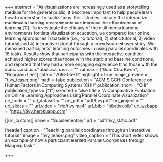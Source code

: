 +++
abstract = "As visualizations are increasingly used as a storytelling medium for the general public, it becomes important to help people learn how to understand visualizations. Prior studies indicate that interactive multimedia learning environments can increase the effectiveness of learning [11]. To investigate the efficacy of the multimedia learning environments for data visualization education, we compared four online learning approaches 1) baseline (i.e., no tutorial), 2) static tutorial, 3) video tutorial, and 4) interactive tutorial-through a crowdsourced user study. We measured participants' learning outcomes in using parallel coordinates with 18 tasks. Results show that participants with the interactive condition achieved higher scores than those with the static and baseline conditions, and reported that they had a more engaging experience than those with the static condition."
abstract_short = ""
authors = ["Bum Chul Kwon", "Bongshin Lee"]
date = "2016-05-01"
highlight = true
image_preview = "tivy_teaser.png"
math = false
publication = "ACM SIGCHI Conference on Human Factors in Computing Systems (CHI)"
publication_short = "CHI"
publication_types = ["1"]
selected = false
title = "A Comparative Evaluation on Online Learning Approaches using Parallel Coordinate Visualization"
url_code = ""
url_dataset = ""
url_pdf = "pdf/tivy.pdf"
url_project = ""
url_slides = ""
url_video = "vid/tivy.mp4"
url_bib = "bib/tivy.bib"
url_webapp = "https://tivy.herokuapp.com"

[[url_custom]]
name = "Supplementary"
url = "pdf/tivy_static.pdf"

[header]
  caption = "Teaching parallel coordinates through an interactive tutorial."
  image = "tivy_teaser.png"
  video_caption = "This short video shows an example of how a participant learned Parallel Coordinates through Mapping task."

+++

